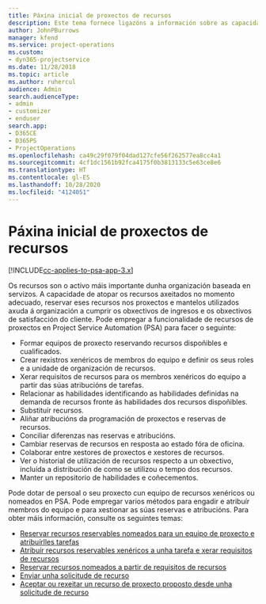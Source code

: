 ```yaml
---
title: Páxina inicial de proxectos de recursos
description: Este tema fornece ligazóns a información sobre as capacidades de xestión de recursos en Project Service Automation (PSA) para Dynamics 365.
author: JohnPBurrows
manager: kfend
ms.service: project-operations
ms.custom:
- dyn365-projectservice
ms.date: 11/28/2018
ms.topic: article
ms.author: ruhercul
audience: Admin
search.audienceType:
- admin
- customizer
- enduser
search.app:
- D365CE
- D365PS
- ProjectOperations
ms.openlocfilehash: ca49c29f079f04dad127cfe56f262577ea8cc4a1
ms.sourcegitcommit: 4cf1dc1561b92fca4175f0b3813133c5e63ce8e6
ms.translationtype: HT
ms.contentlocale: gl-ES
ms.lasthandoff: 10/28/2020
ms.locfileid: "4124051"
---
```

# <a name="resourcing-projects-home-page"></a>Páxina inicial de proxectos de recursos

[!INCLUDE[cc-applies-to-psa-app-3.x](../includes/cc-applies-to-psa-app-3x.md)]

Os recursos son o activo máis importante dunha organización baseada en servizos. A capacidade de atopar os recursos axeitados no momento adecuado, reservar eses recursos nos proxectos e mantelos utilizados axuda á organización a cumprir os obxectivos de ingresos e os obxectivos de satisfacción do cliente. Pode empregar a funcionalidade de recursos de proxectos en Project Service Automation (PSA) para facer o seguinte:

- Formar equipos de proxecto reservando recursos dispoñibles e cualificados.
- Crear rexistros xenéricos de membros do equipo e definir os seus roles e a unidade de organización de recursos.
- Xerar requisitos de recursos para os membros xenéricos do equipo a partir das súas atribucións de tarefas.
- Relacionar as habilidades identificando as habilidades definidas na demanda de recursos fronte ás habilidades dos recursos dispoñibles.
- Substituír recursos.
- Aliñar atribucións da programación de proxectos e reservas de recursos.
- Conciliar diferenzas nas reservas e atribucións.
- Cambiar reservas de recursos en resposta ao estado fóra de oficina.
- Colaborar entre xestores de proxectos e xestores de recursos.
- Ver o historial de utilización de recursos respecto a un obxectivo, incluída a distribución de como se utilizou o tempo dos recursos.
- Manter un repositorio de habilidades e coñecementos.


Pode dotar de persoal o seu proxecto cun equipo de recursos xenéricos ou nomeados en PSA. Pode empregar varios métodos para engadir e atribuír membros do equipo e para xestionar as súas reservas e atribucións. Para obter máis información, consulte os seguintes temas:

- [Reservar recursos reservables nomeados para un equipo de proxecto e atribuírlles tarefas](assign-named-bookable-resource.md)
- [Atribuír recursos reservables xenéricos a unha tarefa e xerar requisitos de recursos](assign-generic-bookable-resource.md)
- [Reservar recursos nomeados a partir de requisitos de recursos](book-named-resource.md)
- [Enviar unha solicitude de recurso](submit-resource-request.md)
- [Aceptar ou rexeitar un recurso de proxecto proposto desde unha solicitude de recurso](accept-reject-proposed-resource.md)
